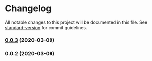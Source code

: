 # Changelog

All notable changes to this project will be documented in this file. See [standard-version](https://github.com/conventional-changelog/standard-version) for commit guidelines.

### [0.0.3](https://github.com/tehpsalmist/parcel-plugin-copy-files/compare/v0.0.2...v0.0.3) (2020-03-09)

### 0.0.2 (2020-03-09)
